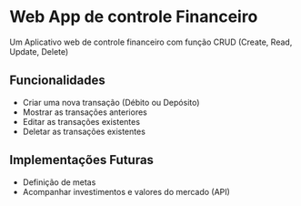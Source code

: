 
# Web App de controle Financeiro

Um Aplicativo web de controle financeiro com função CRUD (Create, Read, Update, Delete)



## Funcionalidades

- Criar uma nova transação (Débito ou Depósito)
- Mostrar as transações anteriores
- Editar as transações existentes
- Deletar as transações existentes


## Implementações Futuras

- Definição de metas
- Acompanhar investimentos e valores do mercado (API)
